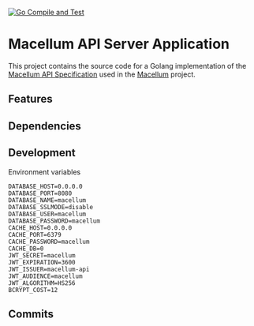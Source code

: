 [![Go Compile and Test](https://github.com/alexandrelamberty/macellum-api-server/actions/workflows/go.yaml/badge.svg?branch=master)](https://github.com/alexandrelamberty/macellum-api-server/actions/workflows/go.yaml)

# Macellum API Server Application

This project contains the source code for a Golang implementation of the
[Macellum API
Specification](https://github.com/alexandrelamberty/macellum-api-spec) used in
the [Macellum](https://github.com/alexandrelamberty/macellum) project.

## Features

## Dependencies

## Development

Environment variables

```properties
DATABASE_HOST=0.0.0.0
DATABASE_PORT=8080
DATABASE_NAME=macellum
DATABASE_SSLMODE=disable
DATABASE_USER=macellum
DATABASE_PASSWORD=macellum
CACHE_HOST=0.0.0.0
CACHE_PORT=6379
CACHE_PASSWORD=macellum
CACHE_DB=0
JWT_SECRET=macellum
JWT_EXPIRATION=3600
JWT_ISSUER=macellum-api
JWT_AUDIENCE=macellum
JWT_ALGORITHM=HS256
BCRYPT_COST=12
```

## Commits
